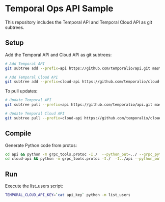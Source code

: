 # Temporal Ops API Sample

This repository includes the Temporal API and Temporal Cloud API as git subtrees.

## Setup



Add the Temporal API and Cloud API as git subtrees:

```bash
# Add Temporal API
git subtree add --prefix=api https://github.com/temporalio/api.git master --squash

# Add Temporal Cloud API
git subtree add --prefix=cloud-api https://github.com/temporalio/cloud-api.git main --squash
```

To pull updates:

```bash
# Update Temporal API
git subtree pull --prefix=api https://github.com/temporalio/api.git master --squash

# Update Temporal Cloud API
git subtree pull --prefix=cloud-api https://github.com/temporalio/cloud-api.git main --squash
```

## Compile

Generate Python code from protos:

```bash
cd api && python -m grpc_tools.protoc -I./  --python_out=../ --grpc_python_out=../ ./**/*.proto && cd ..
cd cloud-api && python -m grpc_tools.protoc -I./  -I../api --python_out=../ --grpc_python_out=../ ./**/*.proto && cd ..
```

## Run

Execute the list_users script:

```bash
TEMPORAL_CLOUD_API_KEY=`cat api_key` python -m list_users
```
